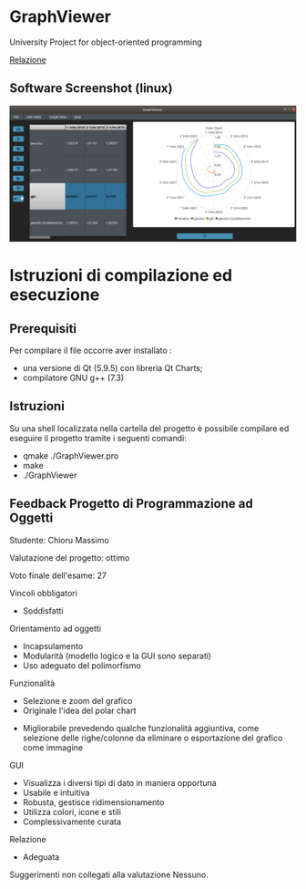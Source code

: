 # GraphViewer
 University Project for object-oriented programming
 
[Relazione](https://github.com/Alyoninthecity/GraphViewer/blob/main/relazione/relazione.pdf)

## Software Screenshot (linux)
![Screenshot](https://github.com/Alyoninthecity/GraphViewer/blob/main/relazione/Immagine.png?raw=true)

# Istruzioni di compilazione ed esecuzione
## Prerequisiti
Per compilare il file occorre aver installato :
- una versione di Qt (5.9.5) con libreria Qt Charts;
- compilatore GNU g++ (7.3)
## Istruzioni
Su una shell localizzata nella cartella del progetto è possibile compilare ed eseguire il
progetto tramite i seguenti comandi:
- qmake ./GraphViewer.pro
- make
- ./GraphViewer


## Feedback Progetto di Programmazione ad Oggetti
Studente: Chioru Massimo

Valutazione del progetto: ottimo

Voto finale dell'esame: 27

Vincoli obbligatori
+ Soddisfatti

Orientamento ad oggetti
+ Incapsulamento
+ Modularità (modello logico e la GUI sono separati)
+ Uso adeguato del polimorfismo

Funzionalità
+ Selezione e zoom del grafico
+ Originale l'idea del polar chart
- Migliorabile prevedendo qualche funzionalità aggiuntiva, come selezione
  delle righe/colonne da eliminare o esportazione del grafico come immagine

GUI
+ Visualizza i diversi tipi di dato in maniera opportuna
+ Usabile e intuitiva
+ Robusta, gestisce ridimensionamento
+ Utilizza colori, icone e stili
+ Complessivamente curata

Relazione
+ Adeguata

Suggerimenti non collegati alla valutazione
Nessuno.
